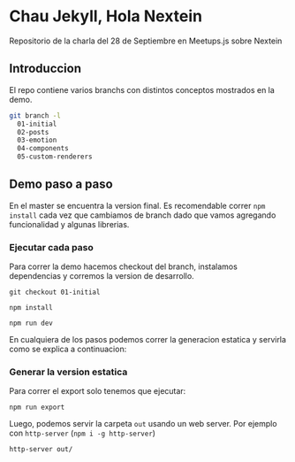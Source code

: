 # Chau Jekyll, Hola Nextein

Repositorio de la charla del 28 de Septiembre en Meetups.js sobre Nextein

## Introduccion

El repo contiene varios branchs con distintos conceptos mostrados en la demo.

```bash
git branch -l
  01-initial
  02-posts
  03-emotion
  04-components
  05-custom-renderers
```

## Demo paso a paso

En el master se encuentra la version final. Es recomendable correr `npm install` cada vez que cambiamos de branch dado que vamos agregando funcionalidad y algunas librerias.

### Ejecutar cada paso

Para correr la demo hacemos checkout del branch, instalamos dependencias y corremos la version de desarrollo. 

```
git checkout 01-initial

```

```
npm install

```

```
npm run dev

```

En cualquiera de los pasos podemos correr la generacion estatica y servirla como se explica a continuacion:

### Generar la version estatica

Para correr el export solo tenemos que ejecutar:

```
npm run export

```

Luego, podemos servir la carpeta `out` usando un web server. Por ejemplo con `http-server` (`npm i -g http-server`)

```
http-server out/
```
